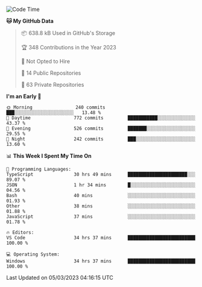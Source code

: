 <!--START_SECTION:waka-->
![Code Time](http://img.shields.io/badge/Code%20Time-3%2C722%20hrs%2050%20mins-blue)

**🐱 My GitHub Data** 

> 📦 638.8 kB Used in GitHub's Storage 
 > 
> 🏆 348 Contributions in the Year 2023
 > 
> 🚫 Not Opted to Hire
 > 
> 📜 14 Public Repositories 
 > 
> 🔑 63 Private Repositories 
 > 
**I'm an Early 🐤** 

```text
🌞 Morning                240 commits         ███░░░░░░░░░░░░░░░░░░░░░░   13.48 % 
🌆 Daytime                772 commits         ███████████░░░░░░░░░░░░░░   43.37 % 
🌃 Evening                526 commits         ███████░░░░░░░░░░░░░░░░░░   29.55 % 
🌙 Night                  242 commits         ███░░░░░░░░░░░░░░░░░░░░░░   13.60 % 
```


📊 **This Week I Spent My Time On** 

```text
💬 Programming Languages: 
TypeScript               30 hrs 49 mins      ██████████████████████░░░   89.07 % 
JSON                     1 hr 34 mins        █░░░░░░░░░░░░░░░░░░░░░░░░   04.56 % 
Bash                     40 mins             ░░░░░░░░░░░░░░░░░░░░░░░░░   01.93 % 
Other                    38 mins             ░░░░░░░░░░░░░░░░░░░░░░░░░   01.88 % 
JavaScript               37 mins             ░░░░░░░░░░░░░░░░░░░░░░░░░   01.78 % 

🔥 Editors: 
VS Code                  34 hrs 37 mins      █████████████████████████   100.00 % 

💻 Operating System: 
Windows                  34 hrs 37 mins      █████████████████████████   100.00 % 
```


 Last Updated on 05/03/2023 04:16:15 UTC
<!--END_SECTION:waka-->

